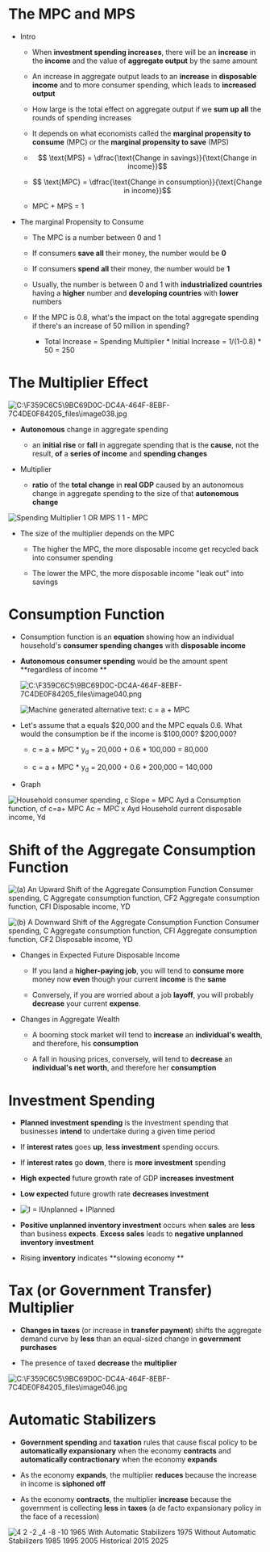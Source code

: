 # The MPC and MPS

  -   Intro
    
      -   When **investment spending increases**, there will be an
          **increase** in the **income** and the value of **aggregate
          output** by the same amount
    
      -   An increase in aggregate output leads to an **increase** in
          **disposable income** and to more consumer spending, which
          leads to **increased output**
    
      -   How large is the total effect on aggregate output if we **sum
          up all** the rounds of spending increases
    
      -   It depends on what economists called the **marginal propensity
          to consume** (MPC) or the **marginal propensity to save**
          (MPS)
    
      -   $$ \text{MPS} = \dfrac{\text{Change in savings}}{\text{Change in income}}$$
    
      -   $$ \text{MPC} = \dfrac{\text{Change in consumption}}{\text{Change in income}}$$
    
      -   MPC + MPS = 1

  -   The marginal Propensity to Consume
    
      -   The MPC is a number between 0 and 1
    
      -   If consumers **save all** their money, the number would be
          **0**
    
      -   If consumers **spend all** their money, the number would be
          **1**
    
      -   Usually, the number is between 0 and 1 with **industrialized
          countries** having a **higher** number and **developing
          countries** with **lower** numbers
    
      -   If the MPC is 0.8, what's the impact on the total aggregate
          spending if there's an increase of 50 million in spending?
        
          -   Total Increase = Spending Multiplier \* Initial Increase =
              1/(1-0.8) \* 50 =
  250

# The Multiplier Effect

  ![C:\\F359C6C5\\9BC69D0C-DC4A-464F-8EBF-7C4DE0F84205\_files\\image038.jpg](./media/image38.jpg)

  -   **Autonomous** change in aggregate spending
    
      -   an **initial rise** or **fall** in aggregate spending that is
          the **cause**, not the result, **of** a **series of income**
          and **spending changes**

  -   Multiplier
    
      -   **ratio** of the **total change** in **real GDP** caused by an
          autonomous change in aggregate spending to the size of that
          **autonomous change**

  ![Spending Multiplier 1 OR MPS 1 1 - MPC ](./media/image39.png)

  -   The size of the multiplier depends on the MPC
    
      -   The higher the MPC, the more disposable income get recycled
          back into consumer spending
    
      -   The lower the MPC, the more disposable income "leak out" into
          savings

# Consumption Function

  -   Consumption function is an **equation** showing how an individual
      household's **consumer spending changes** with **disposable
      income**

  -   **Autonomous consumer spending** would be the amount spent
      **regardless of income
      **

      ![C:\\F359C6C5\\9BC69D0C-DC4A-464F-8EBF-7C4DE0F84205\_files\\image040.png](./media/image40.png)

      ![Machine generated alternative text: c = a + MPC
      ](./media/image41.png)

  -   Let's assume that a equals $20,000 and the MPC equals 0.6. What
      would the consumption be if the income is $100,000? $200,000?
    
      -   c = a + MPC \* y<sub>d</sub> = 20,000 + 0.6 \* 100,000 =
          80,000
    
      -   c = a + MPC \* y<sub>d</sub> = 20,000 + 0.6 \* 200,000 =
          140,000

  -   Graph

  ![Household consumer spending, c Slope = MPC Ayd a Consumption
  function, cf c=a+ MPC Ac = MPC x Ayd Household current disposable
  income, Yd ](./media/image42.png)

# Shift of the Aggregate Consumption Function

  ![(a) An Upward Shift of the Aggregate Consumption Function Consumer
  spending, C Aggregate consumption function, CF2 Aggregate consumption
  function, CFI Disposable income, YD ](./media/image43.png)
  
  ![(b) A Downward Shift of the Aggregate Consumption Function Consumer
  spending, C Aggregate consumption function, CFI Aggregate consumption
  function, CF2 Disposable income, YD ](./media/image44.png)

  -   Changes in Expected Future Disposable Income
    
      -   If you land a **higher-paying job**, you will tend to
          **consume more** money now **even** though your current
          **income** is the **same**
    
      -   Conversely, if you are worried about a job **layoff**, you
          will probably **decrease** your current **expense**.

  -   Changes in Aggregate Wealth
    
      -   A booming stock market will tend to **increase** an
          **individual's wealth**, and therefore, his **consumption**
    
      -   A fall in housing prices, conversely, will tend to
          **decrease** an **individual's net worth**, and therefore her
          **consumption**

# Investment Spending 

  -   **Planned investment spending** is the investment spending that
      businesses **intend** to undertake during a given time period

  -   If **interest rates** goes **up**, **less investment** spending
      occurs.

  -   If **interest rates** go **down**, there is **more investment**
      spending

  -   **High expected** future growth rate of GDP **increases
      investment**

  -   **Low expected** future growth rate **decreases investment**

  -   ![I = IUnplanned + IPlanned ](./media/image45.png)

  -   **Positive unplanned inventory investment** occurs when **sales**
      are **less** than business **expects**. **Excess sales** leads to
      **negative unplanned inventory investment**

  -   Rising **inventory** indicates **slowing economy **

# Tax (or Government Transfer) Multiplier

  -   **Changes in taxes** (or increase in **transfer payment**) shifts
      the aggregate demand curve by **less** than an equal-sized change
      in **government purchases**

  -   The presence of taxed **decrease** the
  **multiplier**

  ![C:\\F359C6C5\\9BC69D0C-DC4A-464F-8EBF-7C4DE0F84205\_files\\image046.jpg](./media/image46.jpg)

# Automatic Stabilizers

  -   **Government spending** and **taxation** rules that cause fiscal
      policy to be **automatically expansionary** when the economy
      **contracts** and **automatically contractionary** when the
      economy **expands**

  -   As the economy **expands**, the multiplier **reduces** because the
      increase in income is **siphoned off**

  -   As the economy **contracts**, the multiplier **increase** because
      the government is collecting **less** in **taxes** (a de facto
      expansionary policy in the face of a recession)

  ![4 2 -2 \_4 -8 -10 1965 With Automatic Stabilizers 1975 Without
  Automatic Stabilizers 1985 1995 2005 Historical 2015 2025
  ](./media/image47.png)